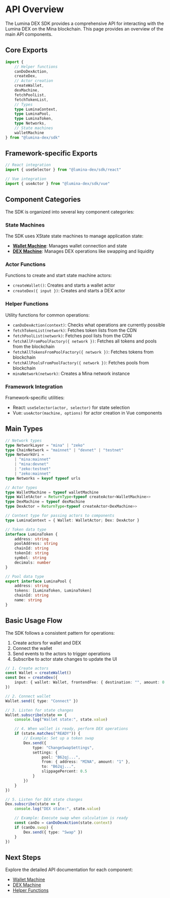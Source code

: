 # API Overview

The Lumina DEX SDK provides a comprehensive API for interacting with the Lumina DEX on the Mina blockchain. This page provides an overview of the main API components.

## Core Exports

```ts
import {
	// Helper functions
	canDoDexAction,
	createDex,
	// Actor creation
	createWallet,
	dexMachine,
	fetchPoolList,
	fetchTokenList,
	// Types
	type LuminaContext,
	type LuminaPool,
	type LuminaToken,
	type Networks,
	// State machines
	walletMachine
} from "@lumina-dex/sdk"
```

## Framework-specific Exports

```ts
// React integration
import { useSelector } from "@lumina-dex/sdk/react"

// Vue integration
import { useActor } from "@lumina-dex/sdk/vue"
```

## Component Categories

The SDK is organized into several key component categories:

### State Machines

The SDK uses XState state machines to manage application state:

- **[Wallet Machine](/api/wallet-machine)**: Manages wallet connection and state
- **[DEX Machine](/api/dex-machine)**: Manages DEX operations like swapping and liquidity

### Actor Functions

Functions to create and start state machine actors:

- `createWallet()`: Creates and starts a wallet actor
- `createDex({ input })`: Creates and starts a DEX actor

### Helper Functions

Utility functions for common operations:

- `canDoDexAction(context)`: Checks what operations are currently possible
- `fetchTokenList(network)`: Fetches token lists from the CDN
- `fetchPoolList(network)`: Fetches pool lists from the CDN
- `fetchAllFromPoolFactory({ network })`: Fetches all tokens and pools from the blockchain
- `fetchAllTokensFromPoolFactory({ network })`: Fetches tokens from blockchain
- `fetchAllPoolsFromPoolFactory({ network })`: Fetches pools from blockchain
- `minaNetwork(network)`: Creates a Mina network instance

### Framework Integration

Framework-specific utilities:

- React: `useSelector(actor, selector)` for state selection
- Vue: `useActor(machine, options)` for actor creation in Vue components

## Main Types

```ts
// Network types
type NetworkLayer = "mina" | "zeko"
type ChainNetwork = "mainnet" | "devnet" | "testnet"
type NetworkUri =
	| "mina:mainnet"
	| "mina:devnet"
	| "zeko:testnet"
	| "zeko:mainnet"
type Networks = keyof typeof urls

// Actor types
type WalletMachine = typeof walletMachine
type WalletActor = ReturnType<typeof createActor<WalletMachine>>
type DexMachine = typeof dexMachine
type DexActor = ReturnType<typeof createActor<DexMachine>>

// Context type for passing actors to components
type LuminaContext = { Wallet: WalletActor; Dex: DexActor }

// Token data type
interface LuminaToken {
	address: string
	poolAddress: string
	chainId: string
	tokenId: string
	symbol: string
	decimals: number
}

// Pool data type
export interface LuminaPool {
	address: string
	tokens: [LuminaToken, LuminaToken]
	chainId: string
	name: string
}
```

## Basic Usage Flow

The SDK follows a consistent pattern for operations:

1. Create actors for wallet and DEX
2. Connect the wallet
3. Send events to the actors to trigger operations
4. Subscribe to actor state changes to update the UI

```ts
// 1. Create actors
const Wallet = createWallet()
const Dex = createDex({
	input: { wallet: Wallet, frontendFee: { destination: "", amount: 0 } }
})

// 2. Connect wallet
Wallet.send({ type: "Connect" })

// 3. Listen for state changes
Wallet.subscribe(state => {
	console.log("Wallet state:", state.value)

	// 4. When wallet is ready, perform DEX operations
	if (state.matches("READY")) {
		// Example: Set up a token swap
		Dex.send({
			type: "ChangeSwapSettings",
			settings: {
				pool: "B62qj...",
				from: { address: "MINA", amount: "1" },
				to: "B62qj...",
				slippagePercent: 0.5
			}
		})
	}
})

// 5. Listen for DEX state changes
Dex.subscribe(state => {
	console.log("DEX state:", state.value)

	// Example: Execute swap when calculation is ready
	const canDo = canDoDexAction(state.context)
	if (canDo.swap) {
		Dex.send({ type: "Swap" })
	}
})
```

## Next Steps

Explore the detailed API documentation for each component:

- [Wallet Machine](/api/wallet-machine)
- [DEX Machine](/api/dex-machine)
- [Helper Functions](/api/helpers)
